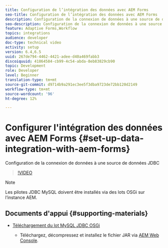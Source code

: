 ```yaml
---
title: Configuration de l’intégration des données avec AEM Forms
seo-title: Configuration de l’intégration des données avec AEM Forms
description: Configuration de la connexion de données à une source de données JDBC
seo-description: Configuration de la connexion de données à une source de données JDBC
feature: Adaptive Forms,Workflow
topics: integrations
audience: developer
doc-type: technical video
activity: setup
version: 6.4,6.5
uuid: 267de794-4462-4421-adee-d40a469fabb3
discoiquuid: 41864584-cb99-4c54-abda-8eb83829cb90
topic: Development
role: Developer
level: Beginner
translation-type: tm+mt
source-git-commit: d9714b9a291ec3ee5f3dba9723de72bb120d2149
workflow-type: tm+mt
source-wordcount: '96'
ht-degree: 12%

---
```



# Configurer l&#39;intégration des données avec AEM Forms {#set-up-data-integration-with-aem-forms}

Configuration de la connexion de données à une source de données JDBC

>[!VIDEO](https://video.tv.adobe.com/v/17724/?quality=9&learn=on)

>[!NOTE]
>
>Les pilotes JDBC MySQL doivent être installés via des lots OSGi sur l’instance AEM.

## Documents d&#39;appui {#supporting-materials}

* [Téléchargement du lot MySQL JDBC OSGi](https://dev.mysql.com/downloads/connector/j/)

   * Téléchargez, décompressez et installez le fichier JAR via [AEM Web Console](http://localhost:4502/system/console/bundles).

